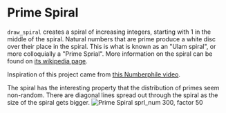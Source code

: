 # Prime Spiral
`draw_spiral` creates a spiral of increasing integers, starting with 1 in the middle of the spiral. Natural numbers that are prime produce a white disc over their place in the spiral. This is what is known as an "Ulam spiral", or more colloquially a "Prime Sprial". More information on the spiral can be found on [its wikipedia page](https://en.wikipedia.org/wiki/Ulam_spiral).

Inspiration of this project came from [this Numberphile video](https://youtu.be/iFuR97YcSLM). 

The spiral has the interesting property that the distribution of primes seem non-random. There are diagonal lines spread out through the spiral as the size of the spiral gets bigger. 
![Prime Spiral sprl_num 300, factor 50](https://user-images.githubusercontent.com/74943315/155056649-993b3068-117b-43ea-9e21-b9a98f977415.png)
